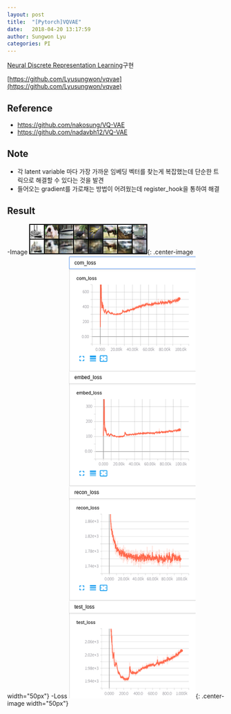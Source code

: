 ```yaml
---
layout: post
title:  "[Pytorch]VQVAE"
date:   2018-04-20 13:17:59
author: Sungwon Lyu
categories: PI
---
```


[Neural Discrete Representation Learning](https://lyusungwon.github.io/dl/2018/03/25/vqvae.html)구현

[https://github.com/Lyusungwon/vqvae](https://github.com/Lyusungwon/vqvae)

## Reference
- https://github.com/nakosung/VQ-VAE
- https://github.com/nadavbh12/VQ-VAE

## Note 
- 각 latent variable 마다 가장 가까운 임베딩 벡터를 찾는게 복잡했는데 단순한 트릭으로 해결할 수 있다는 것을 발견
- 들어오는 gradient를 가로채는 방법이 어려웠는데 register_hook을 통하여 해결

## Result
-Image
![image](/assets/images/vqvaepy2.png){: .center-image width="50px"}
-Loss
![image](/assets/images/vqvaepy1.png){: .center-image width="50px"}
